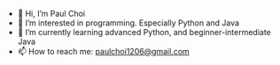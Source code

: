 - 👋 Hi, I’m Paul Choi
- 👀 I’m interested in programming. Especially Python and Java
- 🌱 I’m currently learning advanced Python, and beginner-intermediate Java
- 📫 How to reach me: paulchoi1206@gmail.com

<!---
PaulChoi06/PaulChoi06 is a ✨ special ✨ repository because its `README.md` (this file) appears on your GitHub profile.
You can click the Preview link to take a look at your changes.
--->
